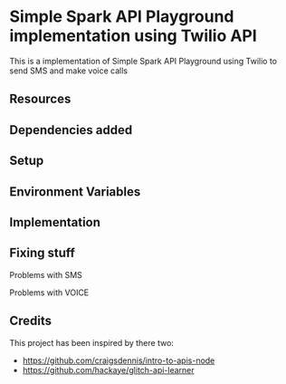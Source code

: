 # Simple Spark API Playground implementation using Twilio API

This is a implementation of Simple Spark API Playground using Twilio to send SMS and make voice calls

## Resources

## Dependencies added

## Setup

## Environment Variables 

## Implementation

## Fixing stuff
Problems with SMS

Problems with VOICE

## Credits
This project has been inspired by there two:
* https://github.com/craigsdennis/intro-to-apis-node
* https://github.com/hackaye/glitch-api-learner
